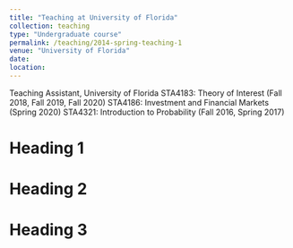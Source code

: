 ```yaml
---
title: "Teaching at University of Florida"
collection: teaching
type: "Undergraduate course"
permalink: /teaching/2014-spring-teaching-1
venue: "University of Florida"
date: 
location: 
---
```

Teaching Assistant, University of Florida
STA4183: Theory of Interest (Fall 2018, Fall 2019, Fall 2020)
STA4186:  Investment and Financial Markets (Spring 2020)
STA4321: Introduction to Probability (Fall 2016, Spring 2017)

Heading 1
======

Heading 2
======

Heading 3
======
